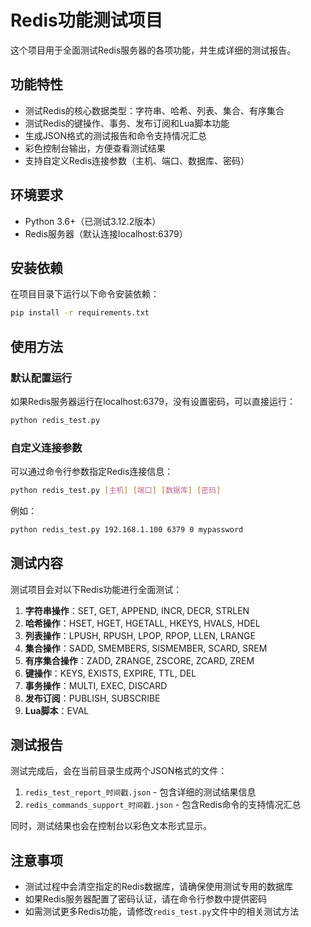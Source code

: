 # Redis功能测试项目

这个项目用于全面测试Redis服务器的各项功能，并生成详细的测试报告。

## 功能特性

- 测试Redis的核心数据类型：字符串、哈希、列表、集合、有序集合
- 测试Redis的键操作、事务、发布订阅和Lua脚本功能
- 生成JSON格式的测试报告和命令支持情况汇总
- 彩色控制台输出，方便查看测试结果
- 支持自定义Redis连接参数（主机、端口、数据库、密码）

## 环境要求

- Python 3.6+（已测试3.12.2版本）
- Redis服务器（默认连接localhost:6379）

## 安装依赖

在项目目录下运行以下命令安装依赖：

```bash
pip install -r requirements.txt
```

## 使用方法

### 默认配置运行

如果Redis服务器运行在localhost:6379，没有设置密码，可以直接运行：

```bash
python redis_test.py
```

### 自定义连接参数

可以通过命令行参数指定Redis连接信息：

```bash
python redis_test.py [主机] [端口] [数据库] [密码]
```

例如：

```bash
python redis_test.py 192.168.1.100 6379 0 mypassword
```

## 测试内容

测试项目会对以下Redis功能进行全面测试：

1. **字符串操作**：SET, GET, APPEND, INCR, DECR, STRLEN
2. **哈希操作**：HSET, HGET, HGETALL, HKEYS, HVALS, HDEL
3. **列表操作**：LPUSH, RPUSH, LPOP, RPOP, LLEN, LRANGE
4. **集合操作**：SADD, SMEMBERS, SISMEMBER, SCARD, SREM
5. **有序集合操作**：ZADD, ZRANGE, ZSCORE, ZCARD, ZREM
6. **键操作**：KEYS, EXISTS, EXPIRE, TTL, DEL
7. **事务操作**：MULTI, EXEC, DISCARD
8. **发布订阅**：PUBLISH, SUBSCRIBE
9. **Lua脚本**：EVAL

## 测试报告

测试完成后，会在当前目录生成两个JSON格式的文件：

1. `redis_test_report_时间戳.json` - 包含详细的测试结果信息
2. `redis_commands_support_时间戳.json` - 包含Redis命令的支持情况汇总

同时，测试结果也会在控制台以彩色文本形式显示。

## 注意事项

- 测试过程中会清空指定的Redis数据库，请确保使用测试专用的数据库
- 如果Redis服务器配置了密码认证，请在命令行参数中提供密码
- 如需测试更多Redis功能，请修改`redis_test.py`文件中的相关测试方法